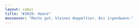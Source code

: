 ```yaml
---
layout: comic
title: "#3020: Haare"
mouseover: "Machs gut, kleines Hoppeltier. Bis irgendwann."
---
```

